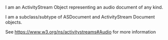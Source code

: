 I am an ActivityStream Object representing an audio document of any kind.

I am a subclass/subtype of ASDocument and ActivityStream Document objects.

See https://www.w3.org/ns/activitystreams#Audio for more information